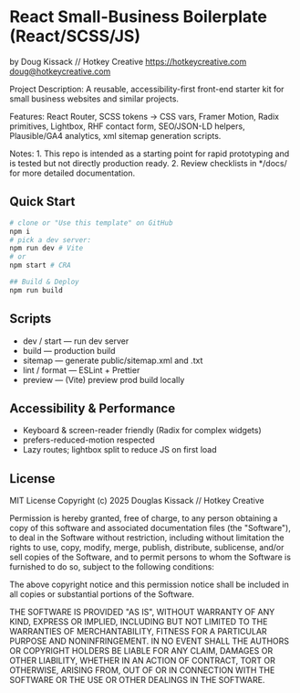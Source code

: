 # React Small-Business Boilerplate (React/SCSS/JS)
by Doug Kissack // Hotkey Creative
https://hotkeycreative.com
doug@hotkeycreative.com

Project Description: A reusable, accessibility-first front-end starter kit for small business websites and similar projects.

Features: React Router, SCSS tokens -> CSS vars, Framer Motion, Radix primitives, Lightbox, 
          RHF contact form, SEO/JSON-LD helpers, Plausible/GA4 analytics, xml sitemap generation scripts.

Notes: 1. This repo is intended as a starting point for rapid prototyping and is tested but not directly production ready.
       2. Review checklists in */docs/ for more detailed documentation.

## Quick Start
```bash
# clone or "Use this template" on GitHub
npm i
# pick a dev server:
npm run dev # Vite
# or
npm start # CRA

## Build & Deploy
npm run build
```

## Scripts
- dev / start — run dev server
- build — production build
- sitemap — generate public/sitemap.xml and .txt
- lint / format — ESLint + Prettier
- preview — (Vite) preview prod build locally

## Accessibility & Performance
- Keyboard & screen-reader friendly (Radix for complex widgets)
- prefers-reduced-motion respected
- Lazy routes; lightbox split to reduce JS on first load

## License
MIT License
Copyright (c) 2025 Douglas Kissack // Hotkey Creative

Permission is hereby granted, free of charge, to any person obtaining a copy
of this software and associated documentation files (the "Software"), to deal
in the Software without restriction, including without limitation the rights
to use, copy, modify, merge, publish, distribute, sublicense, and/or sell
copies of the Software, and to permit persons to whom the Software is
furnished to do so, subject to the following conditions:

The above copyright notice and this permission notice shall be included in all
copies or substantial portions of the Software.

THE SOFTWARE IS PROVIDED "AS IS", WITHOUT WARRANTY OF ANY KIND, EXPRESS OR
IMPLIED, INCLUDING BUT NOT LIMITED TO THE WARRANTIES OF MERCHANTABILITY,
FITNESS FOR A PARTICULAR PURPOSE AND NONINFRINGEMENT. IN NO EVENT SHALL THE
AUTHORS OR COPYRIGHT HOLDERS BE LIABLE FOR ANY CLAIM, DAMAGES OR OTHER
LIABILITY, WHETHER IN AN ACTION OF CONTRACT, TORT OR OTHERWISE, ARISING FROM,
OUT OF OR IN CONNECTION WITH THE SOFTWARE OR THE USE OR OTHER DEALINGS IN THE
SOFTWARE.